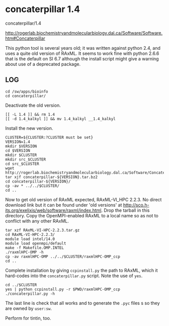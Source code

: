 concaterpillar 1.4
==================

concaterpillar/1.4

<http://rogerlab.biochemistryandmolecularbiology.dal.ca/Software/Software.htm#Concaterpillar>

This python tool is several years old; it was written against python 2.4, and uses a quite old version of RAxML.  It seems to work fine with python 2.6.6 that is the default on SI 6.7 although the install script might give a warning about use of a deprecated package.

LOG
---

    cd /sw/apps/bioinfo
    cd concaterpillar/

Deactivate the old version.

    [[ -L 1.4 ]] && rm 1.4
    [[ -d 1.4_kalkyl ]] && mv 1.4_kalkyl __1.4_kalkyl

Install the new version.

    CLUSTER=${CLUSTER:?CLUSTER must be set}
    VERSION=1.4
    mkdir $VERSION
    cd $VERSION
    mkdir $CLUSTER
    mkdir src_$CLUSTER
    cd src_$CLUSTER
    wget http://rogerlab.biochemistryandmolecularbiology.dal.ca/Software/Concaterpillar/concaterpillar-${VERSION}.tar.bz2
    tar xjf concaterpillar-${VERSION}.tar.bz2 
    cd concaterpillar-${VERSION}/
    cp -av * ../../$CLUSTER/
    cd ..

Now to get old version of RAxML expected, RAxML-VI_HPC 2.2.3.  No direct
download link but it can be found under 'old versions' at
<http://sco.h-its.org/exelixis/web/software/raxml/index.html>.  Drop the
tarball in this directory.  Copy the OpenMPI-enabled RAxML to a local name so
as not to conflict with any other RAxML.

    tar xzf RAxML-VI-HPC-2.2.3.tar.gz
    cd RAxML-VI-HPC-2.2.3/
    module load intel/14.0
    module load openmpi/default
    make -f Makefile.OMP.INTEL 
    ./raxmlHPC-OMP -h
    cp -av raxmlHPC-OMP ../../$CLUSTER/raxmlHPC-OMP_ccp
    cd ..

Complete installation by giving `ccpinstall.py` the path to RAxML, which it hard-codes into the `concaterpillar.py` script.  Note the use of `yes`.

    cd ../$CLUSTER
    yes | python ccpinstall.py -r $PWD/raxmlHPC-OMP_ccp
    ./concaterpillar.py -h

The last line is check that all works and to generate the `.pyc` files s so they are owned by `user:sw`.

Perform for tintin, too.

